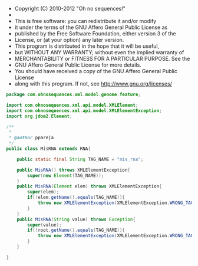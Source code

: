 
 * Copyright (C) 2010-2012  "Oh no sequences!"
 *
 * This is free software: you can redistribute it and/or modify
 * it under the terms of the GNU Affero General Public License as
 * published by the Free Software Foundation, either version 3 of the
 * License, or (at your option) any later version.
 * This program is distributed in the hope that it will be useful,
 * but WITHOUT ANY WARRANTY; without even the implied warranty of
 * MERCHANTABILITY or FITNESS FOR A PARTICULAR PURPOSE.  See the
 * GNU Affero General Public License for more details.
 * You should have received a copy of the GNU Affero General Public License
 * along with this program.  If not, see <http://www.gnu.org/licenses/>


```java
package com.ohnosequences.xml.model.genome.feature;

import com.ohnosequences.xml.api.model.XMLElement;
import com.ohnosequences.xml.api.model.XMLElementException;
import org.jdom2.Element;

/**
 *
 * @author ppareja
 */
public class MisRNA extends RNA{

    public static final String TAG_NAME = "mis_rna";

    public MisRNA() throws XMLElementException{
        super(new Element(TAG_NAME));
    }
    public MisRNA(Element elem) throws XMLElementException{
        super(elem);
        if(!elem.getName().equals(TAG_NAME)){
            throw new XMLElementException(XMLElementException.WRONG_TAG_NAME,new XMLElement(elem));
        }
    }
    public MisRNA(String value) throws Exception{
        super(value);
        if(!root.getName().equals(TAG_NAME)){
            throw new XMLElementException(XMLElementException.WRONG_TAG_NAME,new XMLElement(value));
        }
    }

}

```




[main/java/com/ohnosequences/BioinfoUtil.java]: ../../../../BioinfoUtil.java.md
[main/java/com/ohnosequences/util/BitOperations.java]: ../../../../util/BitOperations.java.md
[main/java/com/ohnosequences/util/blast/BlastExporter.java]: ../../../../util/blast/BlastExporter.java.md
[main/java/com/ohnosequences/util/blast/BlastSubset.java]: ../../../../util/blast/BlastSubset.java.md
[main/java/com/ohnosequences/util/CodonUtil.java]: ../../../../util/CodonUtil.java.md
[main/java/com/ohnosequences/util/Entry.java]: ../../../../util/Entry.java.md
[main/java/com/ohnosequences/util/Executable.java]: ../../../../util/Executable.java.md
[main/java/com/ohnosequences/util/ExecuteFromFile.java]: ../../../../util/ExecuteFromFile.java.md
[main/java/com/ohnosequences/util/fasta/FastaSubSeq.java]: ../../../../util/fasta/FastaSubSeq.java.md
[main/java/com/ohnosequences/util/fasta/FastaUtil.java]: ../../../../util/fasta/FastaUtil.java.md
[main/java/com/ohnosequences/util/fasta/MultifastaSelector.java]: ../../../../util/fasta/MultifastaSelector.java.md
[main/java/com/ohnosequences/util/fasta/SearchFastaHeaders.java]: ../../../../util/fasta/SearchFastaHeaders.java.md
[main/java/com/ohnosequences/util/fasta/SearchFastaSequence.java]: ../../../../util/fasta/SearchFastaSequence.java.md
[main/java/com/ohnosequences/util/file/FileUtil.java]: ../../../../util/file/FileUtil.java.md
[main/java/com/ohnosequences/util/file/FnaFileFilter.java]: ../../../../util/file/FnaFileFilter.java.md
[main/java/com/ohnosequences/util/file/GenomeFilesParser.java]: ../../../../util/file/GenomeFilesParser.java.md
[main/java/com/ohnosequences/util/file/PttFileFilter.java]: ../../../../util/file/PttFileFilter.java.md
[main/java/com/ohnosequences/util/file/RntFileFilter.java]: ../../../../util/file/RntFileFilter.java.md
[main/java/com/ohnosequences/util/genbank/GBCommon.java]: ../../../../util/genbank/GBCommon.java.md
[main/java/com/ohnosequences/util/gephi/GephiExporter.java]: ../../../../util/gephi/GephiExporter.java.md
[main/java/com/ohnosequences/util/gephi/GexfToDotExporter.java]: ../../../../util/gephi/GexfToDotExporter.java.md
[main/java/com/ohnosequences/util/go/GOExporter.java]: ../../../../util/go/GOExporter.java.md
[main/java/com/ohnosequences/util/model/Feature.java]: ../../../../util/model/Feature.java.md
[main/java/com/ohnosequences/util/model/Intergenic.java]: ../../../../util/model/Intergenic.java.md
[main/java/com/ohnosequences/util/model/PalindromicityResult.java]: ../../../../util/model/PalindromicityResult.java.md
[main/java/com/ohnosequences/util/ncbi/TaxonomyLoader.java]: ../../../../util/ncbi/TaxonomyLoader.java.md
[main/java/com/ohnosequences/util/oric/OricDataRetriever.java]: ../../../../util/oric/OricDataRetriever.java.md
[main/java/com/ohnosequences/util/Pair.java]: ../../../../util/Pair.java.md
[main/java/com/ohnosequences/util/pal/PalindromicityAnalyzer.java]: ../../../../util/pal/PalindromicityAnalyzer.java.md
[main/java/com/ohnosequences/util/security/MD5.java]: ../../../../util/security/MD5.java.md
[main/java/com/ohnosequences/util/seq/SeqUtil.java]: ../../../../util/seq/SeqUtil.java.md
[main/java/com/ohnosequences/util/statistics/StatisticalValues.java]: ../../../../util/statistics/StatisticalValues.java.md
[main/java/com/ohnosequences/util/uniprot/UniprotProteinRetreiver.java]: ../../../../util/uniprot/UniprotProteinRetreiver.java.md
[main/java/com/ohnosequences/xml/api/interfaces/IAttribute.java]: ../../../api/interfaces/IAttribute.java.md
[main/java/com/ohnosequences/xml/api/interfaces/IElement.java]: ../../../api/interfaces/IElement.java.md
[main/java/com/ohnosequences/xml/api/interfaces/INameSpace.java]: ../../../api/interfaces/INameSpace.java.md
[main/java/com/ohnosequences/xml/api/interfaces/IXmlThing.java]: ../../../api/interfaces/IXmlThing.java.md
[main/java/com/ohnosequences/xml/api/interfaces/package-info.java]: ../../../api/interfaces/package-info.java.md
[main/java/com/ohnosequences/xml/api/model/NameSpace.java]: ../../../api/model/NameSpace.java.md
[main/java/com/ohnosequences/xml/api/model/package-info.java]: ../../../api/model/package-info.java.md
[main/java/com/ohnosequences/xml/api/model/XMLAttribute.java]: ../../../api/model/XMLAttribute.java.md
[main/java/com/ohnosequences/xml/api/model/XMLElement.java]: ../../../api/model/XMLElement.java.md
[main/java/com/ohnosequences/xml/api/model/XMLElementException.java]: ../../../api/model/XMLElementException.java.md
[main/java/com/ohnosequences/xml/api/util/XMLUtil.java]: ../../../api/util/XMLUtil.java.md
[main/java/com/ohnosequences/xml/model/Annotation.java]: ../../Annotation.java.md
[main/java/com/ohnosequences/xml/model/bio4j/Bio4jNodeIndexXML.java]: ../../bio4j/Bio4jNodeIndexXML.java.md
[main/java/com/ohnosequences/xml/model/bio4j/Bio4jNodeXML.java]: ../../bio4j/Bio4jNodeXML.java.md
[main/java/com/ohnosequences/xml/model/bio4j/Bio4jPropertyXML.java]: ../../bio4j/Bio4jPropertyXML.java.md
[main/java/com/ohnosequences/xml/model/bio4j/Bio4jRelationshipIndexXML.java]: ../../bio4j/Bio4jRelationshipIndexXML.java.md
[main/java/com/ohnosequences/xml/model/bio4j/Bio4jRelationshipXML.java]: ../../bio4j/Bio4jRelationshipXML.java.md
[main/java/com/ohnosequences/xml/model/bio4j/UniprotDataXML.java]: ../../bio4j/UniprotDataXML.java.md
[main/java/com/ohnosequences/xml/model/BlastOutput.java]: ../../BlastOutput.java.md
[main/java/com/ohnosequences/xml/model/BlastOutputParam.java]: ../../BlastOutputParam.java.md
[main/java/com/ohnosequences/xml/model/Codon.java]: ../../Codon.java.md
[main/java/com/ohnosequences/xml/model/ContigXML.java]: ../../ContigXML.java.md
[main/java/com/ohnosequences/xml/model/cufflinks/CuffLinksElement.java]: ../../cufflinks/CuffLinksElement.java.md
[main/java/com/ohnosequences/xml/model/embl/EmblXML.java]: ../../embl/EmblXML.java.md
[main/java/com/ohnosequences/xml/model/Frameshift.java]: ../../Frameshift.java.md
[main/java/com/ohnosequences/xml/model/Gap.java]: ../../Gap.java.md
[main/java/com/ohnosequences/xml/model/gb/GenBankXML.java]: ../../gb/GenBankXML.java.md
[main/java/com/ohnosequences/xml/model/genome/feature/Feature.java]: Feature.java.md
[main/java/com/ohnosequences/xml/model/genome/feature/Intergenic.java]: Intergenic.java.md
[main/java/com/ohnosequences/xml/model/genome/feature/MisRNA.java]: MisRNA.java.md
[main/java/com/ohnosequences/xml/model/genome/feature/ORF.java]: ORF.java.md
[main/java/com/ohnosequences/xml/model/genome/feature/RNA.java]: RNA.java.md
[main/java/com/ohnosequences/xml/model/genome/feature/RRNA.java]: RRNA.java.md
[main/java/com/ohnosequences/xml/model/genome/feature/TRNA.java]: TRNA.java.md
[main/java/com/ohnosequences/xml/model/genome/GenomeElement.java]: ../GenomeElement.java.md
[main/java/com/ohnosequences/xml/model/gexf/AttributesXML.java]: ../../gexf/AttributesXML.java.md
[main/java/com/ohnosequences/xml/model/gexf/AttributeXML.java]: ../../gexf/AttributeXML.java.md
[main/java/com/ohnosequences/xml/model/gexf/AttValuesXML.java]: ../../gexf/AttValuesXML.java.md
[main/java/com/ohnosequences/xml/model/gexf/AttValueXML.java]: ../../gexf/AttValueXML.java.md
[main/java/com/ohnosequences/xml/model/gexf/EdgesXML.java]: ../../gexf/EdgesXML.java.md
[main/java/com/ohnosequences/xml/model/gexf/EdgeXML.java]: ../../gexf/EdgeXML.java.md
[main/java/com/ohnosequences/xml/model/gexf/GexfXML.java]: ../../gexf/GexfXML.java.md
[main/java/com/ohnosequences/xml/model/gexf/GraphXML.java]: ../../gexf/GraphXML.java.md
[main/java/com/ohnosequences/xml/model/gexf/NodesXML.java]: ../../gexf/NodesXML.java.md
[main/java/com/ohnosequences/xml/model/gexf/NodeXML.java]: ../../gexf/NodeXML.java.md
[main/java/com/ohnosequences/xml/model/gexf/SpellsXML.java]: ../../gexf/SpellsXML.java.md
[main/java/com/ohnosequences/xml/model/gexf/SpellXML.java]: ../../gexf/SpellXML.java.md
[main/java/com/ohnosequences/xml/model/gexf/viz/VizColorXML.java]: ../../gexf/viz/VizColorXML.java.md
[main/java/com/ohnosequences/xml/model/gexf/viz/VizPositionXML.java]: ../../gexf/viz/VizPositionXML.java.md
[main/java/com/ohnosequences/xml/model/gexf/viz/VizSizeXML.java]: ../../gexf/viz/VizSizeXML.java.md
[main/java/com/ohnosequences/xml/model/go/GoAnnotationXML.java]: ../../go/GoAnnotationXML.java.md
[main/java/com/ohnosequences/xml/model/go/GOSlimXML.java]: ../../go/GOSlimXML.java.md
[main/java/com/ohnosequences/xml/model/go/GoTermXML.java]: ../../go/GoTermXML.java.md
[main/java/com/ohnosequences/xml/model/go/SlimSetXML.java]: ../../go/SlimSetXML.java.md
[main/java/com/ohnosequences/xml/model/graphml/DataXML.java]: ../../graphml/DataXML.java.md
[main/java/com/ohnosequences/xml/model/graphml/EdgeXML.java]: ../../graphml/EdgeXML.java.md
[main/java/com/ohnosequences/xml/model/graphml/GraphmlXML.java]: ../../graphml/GraphmlXML.java.md
[main/java/com/ohnosequences/xml/model/graphml/GraphXML.java]: ../../graphml/GraphXML.java.md
[main/java/com/ohnosequences/xml/model/graphml/KeyXML.java]: ../../graphml/KeyXML.java.md
[main/java/com/ohnosequences/xml/model/graphml/NodeXML.java]: ../../graphml/NodeXML.java.md
[main/java/com/ohnosequences/xml/model/Hit.java]: ../../Hit.java.md
[main/java/com/ohnosequences/xml/model/Hsp.java]: ../../Hsp.java.md
[main/java/com/ohnosequences/xml/model/HspSet.java]: ../../HspSet.java.md
[main/java/com/ohnosequences/xml/model/Iteration.java]: ../../Iteration.java.md
[main/java/com/ohnosequences/xml/model/logs/LogRecordXML.java]: ../../logs/LogRecordXML.java.md
[main/java/com/ohnosequences/xml/model/metagenomics/ReadResultXML.java]: ../../metagenomics/ReadResultXML.java.md
[main/java/com/ohnosequences/xml/model/metagenomics/ReadXML.java]: ../../metagenomics/ReadXML.java.md
[main/java/com/ohnosequences/xml/model/metagenomics/SampleXML.java]: ../../metagenomics/SampleXML.java.md
[main/java/com/ohnosequences/xml/model/MetagenomicsDataXML.java]: ../../MetagenomicsDataXML.java.md
[main/java/com/ohnosequences/xml/model/mg7/MG7DataXML.java]: ../../mg7/MG7DataXML.java.md
[main/java/com/ohnosequences/xml/model/mg7/ReadResultXML.java]: ../../mg7/ReadResultXML.java.md
[main/java/com/ohnosequences/xml/model/mg7/SampleXML.java]: ../../mg7/SampleXML.java.md
[main/java/com/ohnosequences/xml/model/ncbi/NCBITaxonomyNodeXML.java]: ../../ncbi/NCBITaxonomyNodeXML.java.md
[main/java/com/ohnosequences/xml/model/oric/Oric.java]: ../../oric/Oric.java.md
[main/java/com/ohnosequences/xml/model/Overlap.java]: ../../Overlap.java.md
[main/java/com/ohnosequences/xml/model/pal/PalindromicityResultXML.java]: ../../pal/PalindromicityResultXML.java.md
[main/java/com/ohnosequences/xml/model/pg/Primer.java]: ../../pg/Primer.java.md
[main/java/com/ohnosequences/xml/model/PredictedGene.java]: ../../PredictedGene.java.md
[main/java/com/ohnosequences/xml/model/PredictedGenes.java]: ../../PredictedGenes.java.md
[main/java/com/ohnosequences/xml/model/PredictedRna.java]: ../../PredictedRna.java.md
[main/java/com/ohnosequences/xml/model/PredictedRnas.java]: ../../PredictedRnas.java.md
[main/java/com/ohnosequences/xml/model/uniprot/ArticleXML.java]: ../../uniprot/ArticleXML.java.md
[main/java/com/ohnosequences/xml/model/uniprot/CommentXML.java]: ../../uniprot/CommentXML.java.md
[main/java/com/ohnosequences/xml/model/uniprot/FeatureXML.java]: ../../uniprot/FeatureXML.java.md
[main/java/com/ohnosequences/xml/model/uniprot/InterproXML.java]: ../../uniprot/InterproXML.java.md
[main/java/com/ohnosequences/xml/model/uniprot/IsoformXML.java]: ../../uniprot/IsoformXML.java.md
[main/java/com/ohnosequences/xml/model/uniprot/KeywordXML.java]: ../../uniprot/KeywordXML.java.md
[main/java/com/ohnosequences/xml/model/uniprot/ProteinXML.java]: ../../uniprot/ProteinXML.java.md
[main/java/com/ohnosequences/xml/model/uniprot/SubcellularLocationXML.java]: ../../uniprot/SubcellularLocationXML.java.md
[main/java/com/ohnosequences/xml/model/util/Argument.java]: ../../util/Argument.java.md
[main/java/com/ohnosequences/xml/model/util/Arguments.java]: ../../util/Arguments.java.md
[main/java/com/ohnosequences/xml/model/util/Error.java]: ../../util/Error.java.md
[main/java/com/ohnosequences/xml/model/util/Execution.java]: ../../util/Execution.java.md
[main/java/com/ohnosequences/xml/model/util/FlexXMLWrapperClassCreator.java]: ../../util/FlexXMLWrapperClassCreator.java.md
[main/java/com/ohnosequences/xml/model/util/ScheduledExecutions.java]: ../../util/ScheduledExecutions.java.md
[main/java/com/ohnosequences/xml/model/util/XMLWrapperClass.java]: ../../util/XMLWrapperClass.java.md
[main/java/com/ohnosequences/xml/model/util/XMLWrapperClassCreator.java]: ../../util/XMLWrapperClassCreator.java.md
[main/java/com/ohnosequences/xml/model/wip/Region.java]: ../../wip/Region.java.md
[main/java/com/ohnosequences/xml/model/wip/WipPosition.java]: ../../wip/WipPosition.java.md
[main/java/com/ohnosequences/xml/model/wip/WipResult.java]: ../../wip/WipResult.java.md